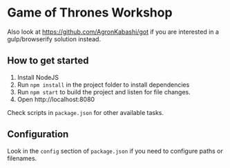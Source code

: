 # Game of Thrones Workshop
Also look at https://github.com/AgronKabashi/got if you are interested in a gulp/browserify solution instead.

## How to get started
1. Install NodeJS
1. Run `npm install` in the project folder to install dependencies
1. Run `npm start` to build the project and listen for file changes.
1. Open http://localhost:8080

Check scripts in `package.json` for other available tasks.

## Configuration
Look in the `config` section of `package.json` if you need to configure paths or filenames.
